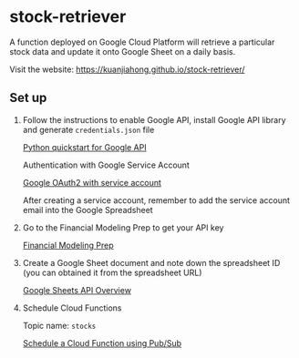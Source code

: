 # stock-retriever
A function deployed on Google Cloud Platform will retrieve a particular stock data and update it onto Google Sheet on a daily basis.

Visit the website: https://kuanjiahong.github.io/stock-retriever/

## Set up
1. Follow the instructions to enable Google API, install Google API library and generate `credentials.json` file

   [Python quickstart for Google API](https://developers.google.com/docs/api/quickstart/python)

   Authentication with Google Service Account

   [Google OAuth2 with service account](https://developers.google.com/identity/protocols/oauth2/service-account#python)

   After creating a service account, remember to add the service account email into the Google Spreadsheet

3. Go to the Financial Modeling Prep to get your API key

   [Financial Modeling Prep](https://site.financialmodelingprep.com/developer/docs/)

4. Create a Google Sheet document and note down the spreadsheet ID (you can obtained it from the spreadsheet URL)

   [Google Sheets API Overview](https://developers.google.com/sheets/api/guides/concepts)


5. Schedule Cloud Functions

   Topic name: `stocks`
   
   [Schedule a Cloud Function using Pub/Sub](https://cloud.google.com/scheduler/docs/tut-pub-sub)
